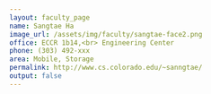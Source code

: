 ```yaml
---
layout: faculty_page
name: Sangtae Ha
image_url: /assets/img/faculty/sangtae-face2.png
office: ECCR 1b14,<br> Engineering Center
phone: (303) 492-xxx
area: Mobile, Storage
permalink: http://www.cs.colorado.edu/~sanngtae/
output: false
---
```


